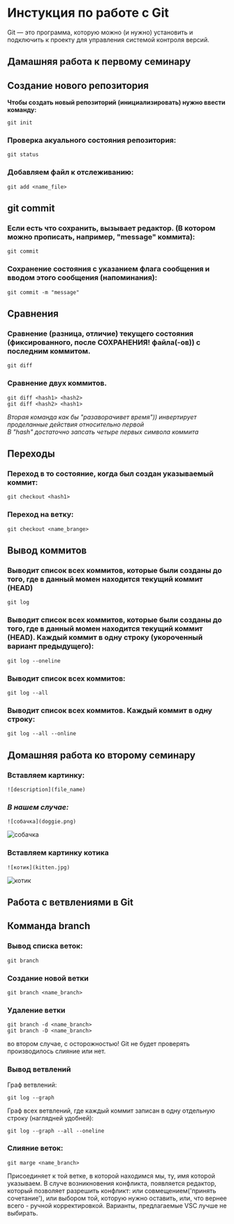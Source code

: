 # Инстукция по работе с Git

Git — это программа, которую можно (и нужно) установить и подключить к проекту для управления системой контроля версий.

## **Дамашняя работа к первому семинару**
## Создание нового репозитория

**Чтобы создать новый репозиторий (инициализировать) нужно ввести команду:**

    git init

### Проверка акуального состояния репозитория:

    git status

### Добавляем файл к отслеживанию:

    git add <name_file>

 ## git commit
 ### Если есть что сохранить, вызывает редактор. (В котором можно прописать, например, "message" коммита):

    git commit 

### Сохранение состояния с указанием флага сообщения и вводом этого сообщения (напоминания):

    git commit -m "message"

## Сравнения
### Сравнение (разница, отличие) текущего состояния (фиксированного, после СОХРАНЕНИЯ! файла(-ов)) с последним коммитом.

    git diff

### Cравнение двух коммитов. 

    git diff <hash1> <hash2>
    git diff <hash2> <hash1>  

 *Вторая команда как бы "разаворачивет время")) инвертирует проделанные действия относительно первой  
 В "hash" достаточно запсать четыре первых символа коммита*

## Переходы
### Переход в то состояние, когда был создан указываемый коммит:

    git checkout <hash1>

### Переход на ветку:

    git checkout <name_brange>

## Вывод коммитов
### Выводит список всех коммитов, которые были созданы до того, где в данный момен находится текущий коммит (HEAD)

    git log

 
### Выводит список всех коммитов, которые были созданы до того, где в данный момен находится текущий коммит (HEAD). Каждый коммит в одну строку (укороченный вариант предыдущего):

    git log --oneline

 
### Выводит список всех коммитов:

    git log --all

### Выводит список всех коммитов. Каждый коммит в одну строку:

    git log --all --online

## **Домашняя работа ко второму семинару**

### Вставляем картинку:
    
    ![description](file_name)

### _В нашем случае:_

    ![собачка](doggie.png)

![собачка](doggie.png)

### Вставляем картинку котика

    ![котик](kitten.jpg)

![котик](kitten.jpg)


## Работа с ветвлениями в Git

## Комманда branch

### Вывод списка веток:

    git branch

### Создание новой ветки

    git branch <name_branch>

### Удаление ветки

    git branch -d <name_branch>
    git branch -D <name_branch>
во втором случае, с осторожностью! Git не будет проверять производилось слияние или нет.

### Вывод ветвлений
Граф ветвлений:

    git log --graph

Граф всех ветвлений, где каждый коммит записан в одну отдельную строку (наглядней удобней):

    git log --graph --all --oneline
    
### Слияние веток:

    git marge <name_branch>

Присоединяет к той ветке, в которой находимся мы, ту, имя которой указываем. В случе возникновения конфликта, появляется редактор, который позволяет разрешить конфликт: или совмещением('принять сочетание'), или выбором той, которую нужно оставить, или, что вернее всего - ручной корректировкой. Варианты, предлагаемые VSC лучше не выбирать.